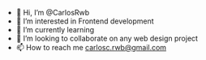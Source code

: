 - 👋 Hi, I’m @CarlosRwb
- 👀 I’m interested in Frontend development
- 🌱 I’m currently learning 
- 💞️ I’m looking to collaborate on any web design project
- 📫 How to reach me carlosc.rwb@gmail.com

<!---
CarlosRwb/CarlosRwb is a ✨ special ✨ repository because its `README.md` (this file) appears on your GitHub profile.
You can click the Preview link to take a look at your changes.
--->
